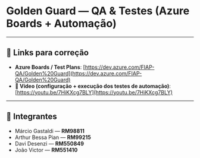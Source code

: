 # Golden Guard — QA & Testes (Azure Boards + Automação)
---

## 🔗 Links para correção

* **Azure Boards / Test Plans**: [https://dev.azure.com/FIAP-QA/Golden%20Guard](https://dev.azure.com/FIAP-QA/Golden%20Guard)
* **🎥 Vídeo (configuração + execução dos testes de automação)**: [https://youtu.be/7HiKXcg7BLY](https://youtu.be/7HiKXcg7BLY)

---

## 👥 Integrantes

* Márcio Gastaldi — **RM98811**
* Arthur Bessa Pian — **RM99215**
* Davi Desenzi — **RM550849**
* João Victor — **RM551410**
